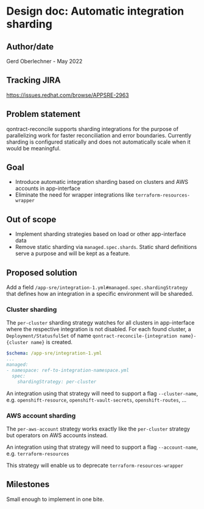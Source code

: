# Design doc: Automatic integration sharding

## Author/date

Gerd Oberlechner - May 2022

## Tracking JIRA

https://issues.redhat.com/browse/APPSRE-2963

## Problem statement

qontract-reconcile supports sharding integrations for the purpose of parallelizing work for faster reconciliation and error boundaries. Currently sharding is configured statically and does not automatically scale when it would be meaningful.

## Goal

* Introduce automatic integration sharding based on clusters and AWS accounts in app-interface
* Eliminate the need for wrapper integrations like `terraform-resources-wrapper`

## Out of scope

* Implement sharding strategies based on load or other app-interface data
* Remove static sharding via `managed.spec.shards`. Static shard definitions serve a purpose and will be kept as a feature.

## Proposed solution

Add a field `/app-sre/integration-1.yml#managed.spec.shardingStrategy` that defines how an integration in a specific environment will be shareded.

### Cluster sharding

The `per-cluster` sharding strategy watches for all clusters in app-interface where the respective integration is not disabled. For each found cluster, a `Deployment/StatusfulSet` of name `qontract-reconcile-{integration name}-{cluster name}` is created.

```yaml
$schema: /app-sre/integration-1.yml
...
managed:
- namespace: ref-to-integration-namespace.yml
  spec:
    shardingStrategy: per-cluster
```

An integration using that strategy will need to support a flag `--cluster-name`, e.g. `openshift-resource`, `openshift-vault-secrets`, `openshift-routes`, ...

### AWS account sharding

The `per-aws-account` strategy works exactly like the `per-cluster` strategy but operators on AWS accounts instead.

An integration using that strategy will need to support a flag `--account-name`, e.g. `terraform-resources`

This strategy will enable us to deprecate `terraform-resources-wrapper`

## Milestones

Small enough to implement in one bite.
